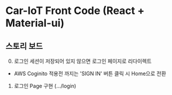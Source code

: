 # Car-IoT Front Code (React + Material-ui)

## 스토리 보드
0. 로그인 세션이 저장되어 있지 않으면 로그인 페이지로 리다이렉트
- AWS Coginito 적용전 까지는 'SIGN IN' 버튼 클릭 시 Home으로 전환

1. 로그인 Page 구현 (.../login)


